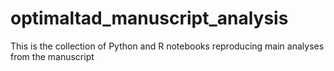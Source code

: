 # optimaltad_manuscript_analysis
This is the collection of Python and R notebooks reproducing main analyses from the manuscript
